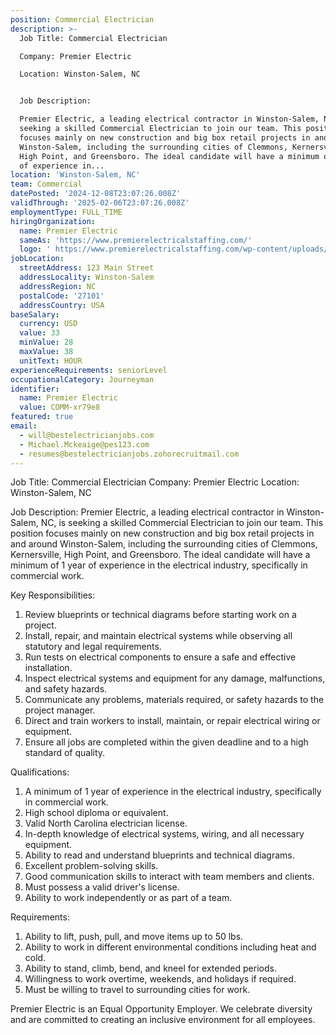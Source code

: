 ```yaml
---
position: Commercial Electrician
description: >-
  Job Title: Commercial Electrician

  Company: Premier Electric

  Location: Winston-Salem, NC


  Job Description:

  Premier Electric, a leading electrical contractor in Winston-Salem, NC, is
  seeking a skilled Commercial Electrician to join our team. This position
  focuses mainly on new construction and big box retail projects in and around
  Winston-Salem, including the surrounding cities of Clemmons, Kernersville,
  High Point, and Greensboro. The ideal candidate will have a minimum of 1 year
  of experience in...
location: 'Winston-Salem, NC'
team: Commercial
datePosted: '2024-12-08T23:07:26.008Z'
validThrough: '2025-02-06T23:07:26.008Z'
employmentType: FULL_TIME
hiringOrganization:
  name: Premier Electric
  sameAs: 'https://www.premierelectricalstaffing.com/'
  logo: ' https://www.premierelectricalstaffing.com/wp-content/uploads/2020/05/Premier-Electrical-Staffing-logo.png'
jobLocation:
  streetAddress: 123 Main Street
  addressLocality: Winston-Salem
  addressRegion: NC
  postalCode: '27101'
  addressCountry: USA
baseSalary:
  currency: USD
  value: 33
  minValue: 28
  maxValue: 38
  unitText: HOUR
experienceRequirements: seniorLevel
occupationalCategory: Journeyman
identifier:
  name: Premier Electric
  value: COMM-xr79e8
featured: true
email:
  - will@bestelectricianjobs.com
  - Michael.Mckeaige@pes123.com
  - resumes@bestelectricianjobs.zohorecruitmail.com
---
```




Job Title: Commercial Electrician
Company: Premier Electric
Location: Winston-Salem, NC

Job Description:
Premier Electric, a leading electrical contractor in Winston-Salem, NC, is seeking a skilled Commercial Electrician to join our team. This position focuses mainly on new construction and big box retail projects in and around Winston-Salem, including the surrounding cities of Clemmons, Kernersville, High Point, and Greensboro. The ideal candidate will have a minimum of 1 year of experience in the electrical industry, specifically in commercial work.

Key Responsibilities:

1. Review blueprints or technical diagrams before starting work on a project.
2. Install, repair, and maintain electrical systems while observing all statutory and legal requirements.
3. Run tests on electrical components to ensure a safe and effective installation.
4. Inspect electrical systems and equipment for any damage, malfunctions, and safety hazards.
5. Communicate any problems, materials required, or safety hazards to the project manager.
6. Direct and train workers to install, maintain, or repair electrical wiring or equipment.
7. Ensure all jobs are completed within the given deadline and to a high standard of quality.

Qualifications:

1. A minimum of 1 year of experience in the electrical industry, specifically in commercial work.
2. High school diploma or equivalent.
3. Valid North Carolina electrician license.
4. In-depth knowledge of electrical systems, wiring, and all necessary equipment.
5. Ability to read and understand blueprints and technical diagrams.
6. Excellent problem-solving skills.
7. Good communication skills to interact with team members and clients.
8. Must possess a valid driver's license.
9. Ability to work independently or as part of a team.

Requirements:

1. Ability to lift, push, pull, and move items up to 50 lbs.
2. Ability to work in different environmental conditions including heat and cold.
3. Ability to stand, climb, bend, and kneel for extended periods.
4. Willingness to work overtime, weekends, and holidays if required.
5. Must be willing to travel to surrounding cities for work.

Premier Electric is an Equal Opportunity Employer. We celebrate diversity and are committed to creating an inclusive environment for all employees.